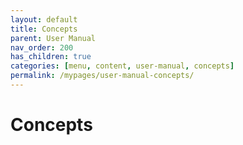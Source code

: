 ```yaml
---
layout: default
title: Concepts
parent: User Manual
nav_order: 200
has_children: true
categories: [menu, content, user-manual, concepts]
permalink: /mypages/user-manual-concepts/
---
```


# Concepts
